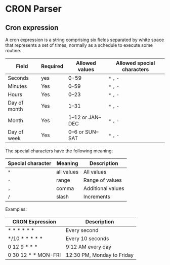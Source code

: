 # CRON Parser

## Cron expression
A cron expression is a string comprising six fields separated by white space that represents a set of times, normally as a schedule to execute some routine.

| Field        | Required | Allowed values  | Allowed special characters
| ---          | ---      | ---             | ---
| Seconds      | yes      | 0-59            | `*` `,` `-`
| Minutes      | Yes      | 0–59            | `*` `,` `-`
| Hours        | Yes      | 0–23            | `*` `,` `-`
| Day of month | Yes      | 1–31            | `*` `,` `-`
| Month        | Yes      | 1–12 or JAN–DEC | `*` `,` `-`
| Day of week  | Yes      | 0–6 or SUN–SAT  | `*` `,` `-`

The special characters have the following meaning:

| Special character | Meaning    | Description
| ---               | ---        | ---
| `*`               | all values | All values
| `-`               | range      | Range of values
| `,`               | comma      | Additional values
| `/`               | slash      | Increments

Examples: 

| CRON Expression     | Description
| ---                 | ---
| * * * * * *         | Every second
| */10 * * * * *      | Every 10 seconds
| 0 12 9 * * *        | 9:12 AM every day
| 0 30 12 * * MON-FRI | 12:30 PM, Monday to Friday